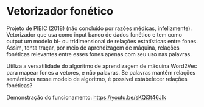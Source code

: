 # Vetorizador fonético
Projeto de PIBIC (2018) (não concluído por razões médicas, infelizmente). Vetorizador que usa como input banco de dados fonético e tem como output um modelo bi- ou tridimensional de relações estatísticas entre fones. Assim, tenta traçar, por meio de aprendizagem de máquina, relações fonéticas relevantes entre esses fones apenas com seu uso nas palavras.

Utiliza a versatilidade do algoritmo de aprendizagem de máquina Word2Vec para mapear fones a vetores, e não palavras. Se palavras mantém relações semânticas nesse modelo de algoritmo, é possivel estabelecer relações fonéticas?

Demonstração do funcionamento: https://youtu.be/sKQi3t46JIk
